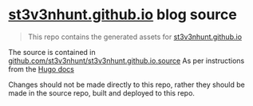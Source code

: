 # [st3v3nhunt.github.io](https://st3v3nhunt.github.io/) blog source

> This repo contains the generated assets for
  [st3v3nhunt.github.io](https://st3v3nhunt.github.io/)

The source is contained in
[github.com/st3v3nhunt/st3v3nhunt.github.io.source](https://github.com/st3v3nhunt/st3v3nhunt.github.io.source)
As per instructions from the
[Hugo docs](https://gohugo.io/hosting-and-deployment/hosting-on-github/#github-user-or-organization-pages)

Changes should not be made directly to this repo, rather they should be made in
the source repo, built and deployed to this repo.
